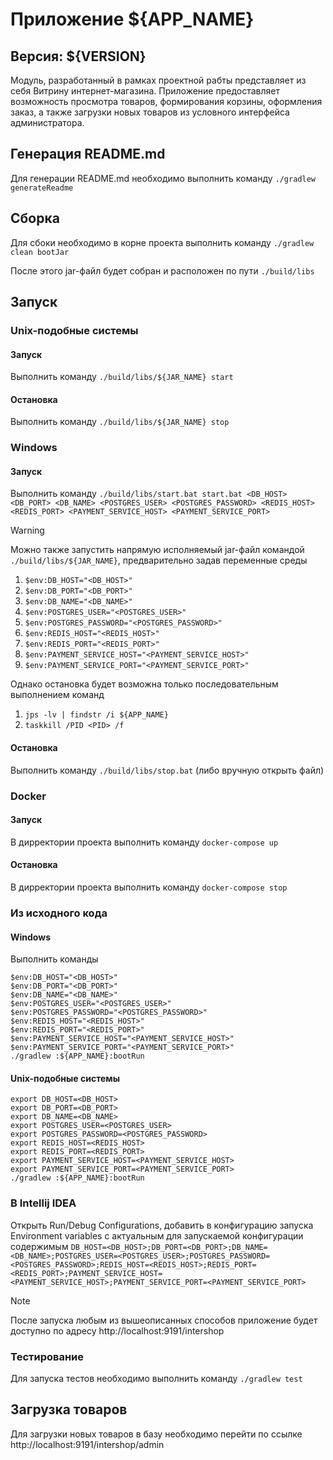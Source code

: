 # Приложение ${APP_NAME}
## Версия: ${VERSION}
Модуль, разработанный в рамках проектной рабты представляет из себя Витрину интернет-магазина.
Приложение предоставляет возможность просмотра товаров, формирования корзины, оформления заказ, а также загрузки новых товаров из условного интерфейса администратора.

## Генерация README.md
Для генерации README.md необходимо выполнить команду `./gradlew generateReadme`

## Сборка
Для сбоки необходимо в корне проекта выполнить команду    `./gradlew clean bootJar`

После этого jar-файл будет собран и расположен по пути `./build/libs`

## Запуск
### Unix-подобные системы
#### Запуск
Выполнить команду `./build/libs/${JAR_NAME} start`

#### Остановка
Выполнить команду `./build/libs/${JAR_NAME} stop`

### Windows
#### Запуск
Выполнить команду `./build/libs/start.bat start.bat <DB_HOST> <DB_PORT> <DB_NAME> <POSTGRES_USER> <POSTGRES_PASSWORD> <REDIS_HOST> <REDIS_PORT> <PAYMENT_SERVICE_HOST> <PAYMENT_SERVICE_PORT>`

> [!WARNING]
> Можно также запустить напрямую исполняемый jar-файл командой `./build/libs/${JAR_NAME}`, предварительно задав переменные среды
> 1.  `$env:DB_HOST="<DB_HOST>"`
> 2.  `$env:DB_PORT="<DB_PORT>"`
> 3.  `$env:DB_NAME="<DB_NAME>"`
> 4.  `$env:POSTGRES_USER="<POSTGRES_USER>"`
> 5.  `$env:POSTGRES_PASSWORD="<POSTGRES_PASSWORD>"`
> 6.  `$env:REDIS_HOST="<REDIS_HOST>"`
> 7.  `$env:REDIS_PORT="<REDIS_PORT>"`
> 8.  `$env:PAYMENT_SERVICE_HOST="<PAYMENT_SERVICE_HOST>"`
> 9.  `$env:PAYMENT_SERVICE_PORT="<PAYMENT_SERVICE_PORT>"`
>
> Однако остановка будет возможна только последовательным выполнением команд
> 1. `jps -lv | findstr /i ${APP_NAME}`
> 2. `taskkill /PID <PID> /f`

#### Остановка
Выполнить команду `./build/libs/stop.bat` (либо вручную открыть файл)

### Docker
#### Запуск
В дирректории проекта выполнить команду `docker-compose up`

#### Остановка
В дирректории проекта выполнить команду `docker-compose stop`

### Из исходного кода
#### Windows
Выполнить команды

    $env:DB_HOST="<DB_HOST>"
    $env:DB_PORT="<DB_PORT>"
    $env:DB_NAME="<DB_NAME>"
    $env:POSTGRES_USER="<POSTGRES_USER>"
    $env:POSTGRES_PASSWORD="<POSTGRES_PASSWORD>"
    $env:REDIS_HOST="<REDIS_HOST>"
	$env:REDIS_PORT="<REDIS_PORT>"
	$env:PAYMENT_SERVICE_HOST="<PAYMENT_SERVICE_HOST>"
    $env:PAYMENT_SERVICE_PORT="<PAYMENT_SERVICE_PORT>"
    ./gradlew :${APP_NAME}:bootRun

#### Unix-подобные системы

    export DB_HOST=<DB_HOST>
    export DB_PORT=<DB_PORT>
    export DB_NAME=<DB_NAME>
    export POSTGRES_USER=<POSTGRES_USER>
    export POSTGRES_PASSWORD=<POSTGRES_PASSWORD>
    export REDIS_HOST=<REDIS_HOST>
    export REDIS_PORT=<REDIS_PORT>
    export PAYMENT_SERVICE_HOST=<PAYMENT_SERVICE_HOST>
    export PAYMENT_SERVICE_PORT=<PAYMENT_SERVICE_PORT>
    ./gradlew :${APP_NAME}:bootRun

### В Intellij IDEA
Открыть Run/Debug Configurations, добавить в конфигурацию запуска Environment variables с актуальным для запускаемой конфигурации содержимым
`DB_HOST=<DB_HOST>;DB_PORT=<DB_PORT>;DB_NAME=<DB_NAME>;POSTGRES_USER=<POSTGRES_USER>;POSTGRES_PASSWORD=<POSTGRES_PASSWORD>;REDIS_HOST=<REDIS_HOST>;REDIS_PORT=<REDIS_PORT>;PAYMENT_SERVICE_HOST=<PAYMENT_SERVICE_HOST>;PAYMENT_SERVICE_PORT=<PAYMENT_SERVICE_PORT>`

> [!NOTE]
>После запуска любым из вышеописанных способов приложение будет доступно по адресу http://localhost:9191/intershop

### Тестирование
Для запуска тестов необходимо выполнить команду `./gradlew test`


## Загрузка товаров
Для загрузки новых товаров в базу необходимо перейти по ссылке http://localhost:9191/intershop/admin
